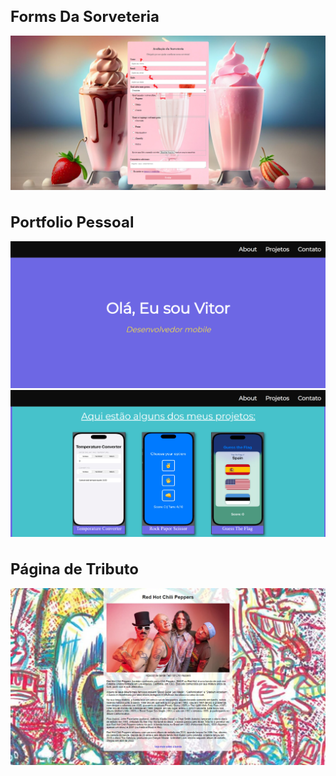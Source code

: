 <h1 style="font-size: 24px;">Forms Da Sorveteria</h1>

![Formulário da Sorveteria](formsDaSoveteria.png)

<h1 style="font-size: 24px;">Portfolio Pessoal</h1>

![Portfolio](portfolio.png)
![Portfolio](portfolio2.png)

<h1 style="font-size: 24px;">Página de Tributo</h1>

![Página de Tributo](tributo.jpeg)
